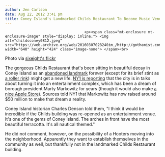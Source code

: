 ```yaml
---
author: Jen Carlson
date: Aug 22, 2012 3:41 pm
title: Coney Island's Landmarked Childs Restaurant To Become Music Venue?
---
```


	
										<p><span class="mt-enclosure mt-enclosure-image" style="display: inline;"> <img alt="childsconey0812.jpeg" src="https://web.archive.org/web/20160307023240im_/http://gothamist.com/attachments/arts_jen/childsconey0812.jpeg" width="640" height="424" class="image-none"> </span><br>
<span class="photo_caption">Photo via <a href="https://web.archive.org/web/20160307023240/http://www.flickr.com/photos/sixeight/91046895/">sixeight&apos;s flickr</a></span></p>

<p>The gorgeous Childs Restaurant that&apos;s been sitting in beautiful decay in Coney Island as an <a href="https://web.archive.org/web/20160307023240/http://www.nytimes.com/2002/07/21/realestate/streetscapes-former-childs-restaurant-coney-island-colorful-terra-cotta-stucco.html?scp=1&amp;sq=Streetscapes%20Childs%20Restaurants&amp;st=cse">abandoned landmark</a> for<em>ever</em> (except for its brief stint as <a href="https://web.archive.org/web/20160307023240/http://gothamist.com/2010/05/06/lola_staar_loses_roller_rink.php">a roller rink</a>) might get a new life. <a href="https://web.archive.org/web/20160307023240/http://origin.ny1.com/content/top_stories/167315/ny1-exclusive--sources-detail-new-coney-island-development-plans">NY1 is reporting</a> that the city is in talks about turning it into an entertainment complex, which has been a dream of borough president Marty Markowitz for years (though it would also make <a href="https://web.archive.org/web/20160307023240/http://gothamist.com/2010/04/08/marty_markowitz_uses_ipad_to_beg_fo.php">a nice Apple Store</a>). Sources told NY1 that Markowitz has now raised around $50 million to make that dream a reality.</p>

<p>Coney Island historian Charles Denson told them, &quot;I think it would be incredible if the Childs building was re-opened as an entertainment venue. It&apos;s one of the gems of Coney Island. The arches in front have the most beautiful terracotta. It&apos;s all nautical themed.&quot; </p>

<p>He did not comment, however, on the possibility of a Hooters moving into the neighborhood. Apparently they want to establish themselves in the community as well, but thankfully not in the landmarked Childs Restaurant building.</p>					
										
									
				